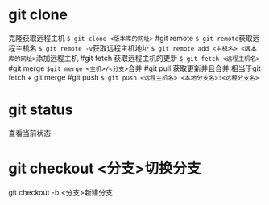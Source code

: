 # git clone
克隆获取远程主机
`$ git clone <版本库的网址>`
#git remote
`$ git remote`获取远程主机名
`$ git remote -v`获取远程主机地址
`$ git remote add <主机名> <版本库的网址>`添加远程主机
#git fetch
获取远程主机的更新
`$ git fetch <远程主机名>` 
#git merge
`$git merge <主机>/<分支>`合并
#git pull
获取更新并且合并
相当于git fetch + git merge
#git push
`$ git push <远程主机名> <本地分支名>:<远程分支名>`

# git status
查看当前状态
# git checkout <分支>切换分支
git checkout -b <分支>新建分支